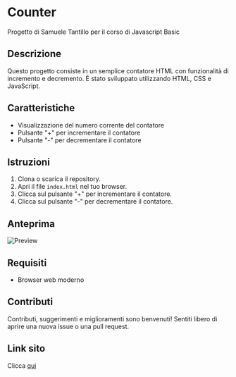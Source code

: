 # Counter

Progetto di Samuele Tantillo per il corso di Javascript Basic

## Descrizione

Questo progetto consiste in un semplice contatore HTML con funzionalità di incremento e decremento. È stato sviluppato utilizzando HTML, CSS e JavaScript.

## Caratteristiche

- Visualizzazione del numero corrente del contatore
- Pulsante "+" per incrementare il contatore
- Pulsante "-" per decrementare il contatore

## Istruzioni

1. Clona o scarica il repository.
2. Apri il file `index.html` nel tuo browser.
3. Clicca sul pulsante "+" per incrementare il contatore.
4. Clicca sul pulsante "-" per decrementare il contatore.

## Anteprima

![Preview](./preview.gif)

## Requisiti

- Browser web moderno

## Contributi

Contributi, suggerimenti e miglioramenti sono benvenuti! Sentiti libero di aprire una nuova issue o una pull request.

## Link sito 
 Clicca [qui](https://braeiker.github.io/Counter-Javascript-basic/)

